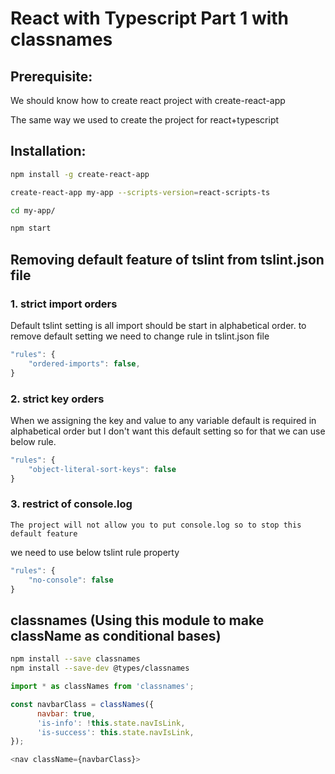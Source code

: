 # React with Typescript Part 1 with classnames

## Prerequisite:

We should know how to create react project with create-react-app

The same way we used to create the project for react+typescript

## Installation:

```sh
npm install -g create-react-app

create-react-app my-app --scripts-version=react-scripts-ts

cd my-app/

npm start
```

## Removing default feature of tslint from tslint.json file

### 1. strict import orders

Default tslint setting is all import should be start in alphabetical order.
to remove default setting we need to change rule in tslint.json file

```javascript
"rules": {
    "ordered-imports": false,
}
```

### 2. strict key orders

When we assigning the key and value to any variable default is required 
in alphabetical order but I don't want this default setting so for that we can use
below rule.

```javascript
"rules": {
    "object-literal-sort-keys": false
}
```

### 3. restrict of console.log
    The project will not allow you to put console.log so to stop this default feature
we need to use below tslint rule property

```javascript
"rules": {
    "no-console": false
}
```

## classnames (Using this module to make className as conditional bases)

```sh
npm install --save classnames
npm install --save-dev @types/classnames
```

```javascript
import * as classNames from 'classnames';

const navbarClass = classNames({
      navbar: true,
      'is-info': !this.state.navIsLink,
      'is-success': this.state.navIsLink,
});

<nav className={navbarClass}>
```